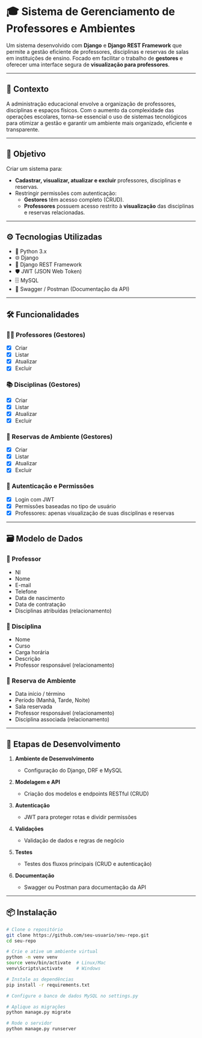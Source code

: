 # 🎓 Sistema de Gerenciamento de Professores e Ambientes

Um sistema desenvolvido com **Django** e **Django REST Framework** que permite a gestão eficiente de professores, disciplinas e reservas de salas em instituições de ensino. Focado em facilitar o trabalho de **gestores** e oferecer uma interface segura de **visualização para professores**.

---

## 🧠 Contexto

A administração educacional envolve a organização de professores, disciplinas e espaços físicos. Com o aumento da complexidade das operações escolares, torna-se essencial o uso de sistemas tecnológicos para otimizar a gestão e garantir um ambiente mais organizado, eficiente e transparente.

---

## 🎯 Objetivo

Criar um sistema para:

- **Cadastrar, visualizar, atualizar e excluir** professores, disciplinas e reservas.
- Restringir permissões com autenticação:
  - **Gestores** têm acesso completo (CRUD).
  - **Professores** possuem acesso restrito à **visualização** das disciplinas e reservas relacionadas.

---

## ⚙️ Tecnologias Utilizadas

- 🐍 Python 3.x  
- 🌐 Django  
- 🔄 Django REST Framework  
- 🛡️ JWT (JSON Web Token)  
- 🗄️ MySQL  
- 📄 Swagger / Postman (Documentação da API)

---

## 🛠️ Funcionalidades

### 👨‍🏫 Professores (Gestores)

- [x] Criar
- [x] Listar
- [x] Atualizar
- [x] Excluir

### 📚 Disciplinas (Gestores)

- [x] Criar
- [x] Listar
- [x] Atualizar
- [x] Excluir

### 🏫 Reservas de Ambiente (Gestores)

- [x] Criar
- [x] Listar
- [x] Atualizar
- [x] Excluir

### 🔐 Autenticação e Permissões

- [x] Login com JWT
- [x] Permissões baseadas no tipo de usuário
- [x] Professores: apenas visualização de suas disciplinas e reservas

---

## 🗃️ Modelo de Dados

### 🔸 Professor

- NI  
- Nome  
- E-mail  
- Telefone  
- Data de nascimento  
- Data de contratação  
- Disciplinas atribuídas (relacionamento)

### 🔸 Disciplina

- Nome  
- Curso  
- Carga horária  
- Descrição  
- Professor responsável (relacionamento)

### 🔸 Reserva de Ambiente

- Data início / término  
- Período (Manhã, Tarde, Noite)  
- Sala reservada  
- Professor responsável (relacionamento)  
- Disciplina associada (relacionamento)

---

## 🚀 Etapas de Desenvolvimento

1. **Ambiente de Desenvolvimento**
   - Configuração do Django, DRF e MySQL

2. **Modelagem e API**
   - Criação dos modelos e endpoints RESTful (CRUD)

3. **Autenticação**
   - JWT para proteger rotas e dividir permissões

4. **Validações**
   - Validação de dados e regras de negócio

5. **Testes**
   - Testes dos fluxos principais (CRUD e autenticação)

6. **Documentação**
   - Swagger ou Postman para documentação da API

---

## 📦 Instalação

```bash
# Clone o repositório
git clone https://github.com/seu-usuario/seu-repo.git
cd seu-repo

# Crie e ative um ambiente virtual
python -m venv venv
source venv/bin/activate  # Linux/Mac
venv\Scripts\activate     # Windows

# Instale as dependências
pip install -r requirements.txt

# Configure o banco de dados MySQL no settings.py

# Aplique as migrações
python manage.py migrate

# Rode o servidor
python manage.py runserver

